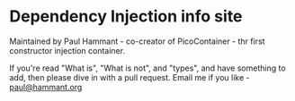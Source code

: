 # Dependency Injection info site

Maintained by Paul Hammant - co-creator of PicoContainer - thr first constructor injection container.

If you're read "What is", "What is not", and "types", and have something to add, then please dive in with a 
pull request. Email me if you like - paul@hammant.org